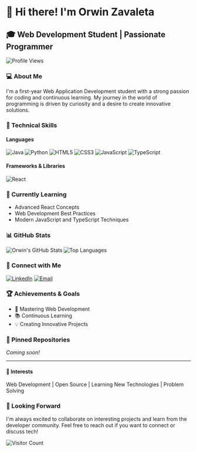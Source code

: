 # 👋 Hi there! I'm Orwin Zavaleta

## 🎓 Web Development Student | Passionate Programmer

![Profile Views](https://komarev.com/ghpvc/?username=orwinzavaleta&style=flat-square)

### 💻 About Me

I'm a first-year Web Application Development student with a strong passion for coding and continuous learning. My journey in the world of programming is driven by curiosity and a desire to create innovative solutions.

### 🚀 Technical Skills

#### Languages
![Java](https://img.shields.io/badge/Java-ED8B00?style=for-the-badge&logo=java&logoColor=white)
![Python](https://img.shields.io/badge/Python-3776AB?style=for-the-badge&logo=python&logoColor=white)
![HTML5](https://img.shields.io/badge/HTML5-E34F26?style=for-the-badge&logo=html5&logoColor=white)
![CSS3](https://img.shields.io/badge/CSS3-1572B6?style=for-the-badge&logo=css3&logoColor=white)
![JavaScript](https://img.shields.io/badge/JavaScript-F7DF1E?style=for-the-badge&logo=javascript&logoColor=black)
![TypeScript](https://img.shields.io/badge/TypeScript-007ACC?style=for-the-badge&logo=typescript&logoColor=white)

#### Frameworks & Libraries
![React](https://img.shields.io/badge/React-20232A?style=for-the-badge&logo=react&logoColor=61DAFB)

### 🌱 Currently Learning

- Advanced React Concepts
- Web Development Best Practices
- Modern JavaScript and TypeScript Techniques

### 📊 GitHub Stats

<img align="left" alt="Orwin's GitHub Stats" src="https://github-readme-stats.vercel.app/api?username=orwinzavaleta&show_icons=true&hide_border=true&theme=radical" />

<img align="center" alt="Top Languages" src="https://github-readme-stats.vercel.app/api/top-langs/?username=orwinzavaleta&layout=compact&theme=radical" />

### 🤝 Connect with Me

[![LinkedIn](https://img.shields.io/badge/LinkedIn-0077B5?style=for-the-badge&logo=linkedin&logoColor=white)](https://www.linkedin.com/in/orwin-manuel-zavaleta-villanueva-04ab3126a)
[![Email](https://img.shields.io/badge/Gmail-D14836?style=for-the-badge&logo=gmail&logoColor=white)](mailto:orwinzavaleta@gmail.com)

### 🏆 Achievements & Goals

- 🎯 Mastering Web Development
- 📚 Continuous Learning
- 💡 Creating Innovative Projects

### 📌 Pinned Repositories

*Coming soon!*

---

#### 💬 Interests

Web Development | Open Source | Learning New Technologies | Problem Solving

### 🌟 Looking Forward

I'm always excited to collaborate on interesting projects and learn from the developer community. Feel free to reach out if you want to connect or discuss tech!

![Visitor Count](https://visitor-badge.laobi.icu/badge?page_id=orwinzavaleta.orwinzavaleta)
